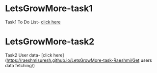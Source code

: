 # LetsGrowMore-task1

Task1 To Do List- [click here](https://raeshmisuresh.github.io/LetsGrowMore-task-Raeshmi/ToDoList/)
# LetsGrowMore-task2
Task2 User data- [click here](https://raeshmisuresh.github.io/LetsGrowMore-task-Raeshmi/Get users data fetching/)
